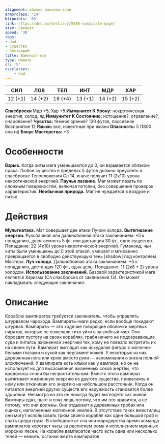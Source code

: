 ```yaml
---
alignment: обычно законно-злая
armorclass: '14'
hitpoints: '68'
link: https://dnd.su/bestiary/8886-vampirate-mage/
size: Средняя
speed: '30'
tags:
- dnd
- существо
- бестиарий
title: Вампират-маг
type: Нежить
cr: '5'
cssclasses:
    - dnd
---
```



| СИЛ | ЛОВ | ТЕЛ | ИНТ | МДР | ХАР |
|---|---|---|---|---|---|
| 12 (+1) | 14 (+2) | 18 (+4) | 13 (+1) | 14 (+2) | 15 (+2) |
**Спасброски** Мдр +5, Хар +5
**Иммунитет К Урону:** некротическая энергия, холод, яд
**Иммунитет К Состоянию:** истощение?, отравление?, очарование?
**Чувства:** тёмное зрение? 120 футов, пассивное Восприятие 12
**Языки:** все, известные при жизни
**Опасность:** 5 (1800 опыта)
**Бонус Мастерства:** +3


# Особенности
**Взрыв.** Когда хиты мага уменьшаются до 0, он взрывается облаком праха. Любое существо в пределах 5 футов должно преуспеть в спасброске Телосложения Сл 14, иначе получит 11 (2к10) урона некротической энергией.
**Паучье лазание.** Маг может лазать по сложным поверхностям, включая потолки, без совершения проверок характеристик.
**Необычная природа.** Маг не нуждается в воздухе и питье.


# Действия
**Мультиатака.** Маг совершает две атаки Лучом холода.
**Вытягивание энергии.** Рукопашная или дальнобойная атака заклинанием: +5 к попаданию, досягаемость 5 фт. или дистанция 30 фт., одно существо. Попадание: 22 (4к10) урона некротической энергией. Гуманоид, чьи хиты были уменьшены до 0 этой атакой, умирает и мгновенно превращается в свободно действующую тень [shadow] под контролем Мастера.
**Луч холода.** Дальнобойная атака заклинанием: +5 к попаданию, дистанция 120 фт., одна цель. Попадание: 11 (2к8 + 2) урона холодом.
**Использование заклинаний.** Базовой характеристикой мага является Харизма (Сл спасброска от заклинаний 13). Он может накладывать следующие заклинания:


# Описание
Кораблю вампиратов требуется заклинатель, чтобы управлять штурвалом чарохода. Вампираты-маги редко, если вообще покидают штурвал.   Вампираты — это ходячие говорящие оболочки мертвых пиратов, которые не пожелали тихо уйти в загробный мир. Они бороздят пустоту на своих кораблях, грабя ничего не подозревающие суда и питаясь жизненной энергией тех, кому не повезло встретить их на своем пути. Вампират выглядит как исхудалая фигура с молочно-белыми глазами и сухой как пергамент кожей. У некоторых из них деревянная нога или крюк вместо руки — напоминания о жизни полной злоключений. У вампирата есть клыки как у вампира, но он не использует их для высасывания жизненных соков жертвы, что кровососы сочли бы непростительным. Вместо этого вампират вытягивает жизненную энергию из другого существа, прикасаясь к нему или откачивая его энергию на небольшом расстоянии. Когда он питается энергией других существ его наружность становится более здоровой. Несмотря на это он никогда будет выглядеть как живой. Вампиры едят, пьют и спят лишь потому, что им это нравится, а не потому, что они должны. Они отдыхают в деревянных гробах или ящиках, наполненных могильной землей. В отсутствие таких вместилищ они могут использовать трюм своего корабля как один большой гроб и спать среди груза. В свободное от сна или мародерства время команда вампиратов коротает часы за распитием рома и исполнением мрачных морских песен. На корабле вампиратов часто есть одна или несколько теней — нежить, останки жертв вампиратов.